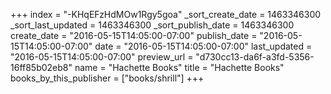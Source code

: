 +++
index = "-KHqEFzHdMOw1Rgy5goa"
_sort_create_date = 1463346300
_sort_last_updated = 1463346300
_sort_publish_date = 1463346300
create_date = "2016-05-15T14:05:00-07:00"
publish_date = "2016-05-15T14:05:00-07:00"
date = "2016-05-15T14:05:00-07:00"
last_updated = "2016-05-15T14:05:00-07:00"
preview_url = "d730cc13-da6f-a3fd-5356-16ff85b02eb8"
name = "Hachette Books"
title = "Hachette Books"
books_by_this_publisher = ["books/shrill"]
+++
